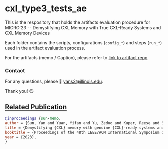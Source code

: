 # cxl_type3_tests_ae
This is the respository that holds the artifacts evaluation procedure for MICRO'23 -- Demystifying CXL Memory with True CXL-Ready Systems and CXL Memory Devices

Each folder contains the scripts, configurations (`config_*`) and steps (`run_*`) used in the artifact evaluation process. 


For the artifacts (memo / Caption), please refer to [link to artifact repo](https://github.com/ece-fast-lab/cxl_type3_tests)

### Contact

For any questions, please :e-mail: <yans3@illinois.edu>.

Thank you! :wink:


## [Related Publication](https://doi.org/10.1145/3613424.3614256)


```bibtex
@inproceedings {sun-memo,
author = {Sun, Yan and Yuan, Yifan and Yu, Zeduo and Kuper, Reese and Song, Chihun and Huang, Jinghan and Ji, Houxiang and Agarwal, Siddharth and Lou, Jiaqi and Jeong, Ipoom and Wang, Ren and Ahn, Jung Ho and Xu, Tianyin and Kim, Nam Sung},
title = {Demystifying {CXL} memory with genuine {CXL}-ready systems and devices},
booktitle = {Proceedings of the 48th IEEE/ACM International Symposium on Microarchitecture (MICRO'23)},
year = {2023},
}
```
